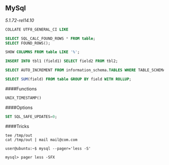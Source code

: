 MySql
-

*5.1.72-rel14.10*

````sql
COLLATE UTF8_GENERAL_CI LIKE

SELECT SQL_CALC_FOUND_ROWS * FROM table;
SELECT FOUND_ROWS();

SHOW COLUMNS FROM table LIKE '%';

INSERT INTO tbl1 (field1) SELECT field2 FROM tbl2;

SELECT AUTO_INCREMENT FROM information_schema.TABLES WHERE TABLE_SCHEMA = 'databaseName' AND TABLE_NAME = 'tableName';

SELECT SUM(field) FROM table GROUP BY field WITH ROLLUP;
````
####Functions
````sql
UNIX_TIMESTAMP()
````

####Options
````sql
SET SQL_SAFE_UPDATES=0;
````

####Tricks
````
tee /tmp/out
cat /tmp/out | mail mail@com.com

user@ubuntu:~$ mysql --pager='less -S'

mysql> pager less -SFX
````
